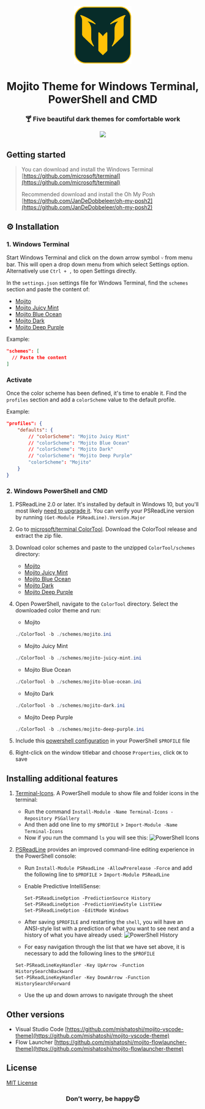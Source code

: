<div align="center">
  <img src="./mojito-logo-512.png" width="150px" height="150px">
  <h1>Mojito Theme for Windows Terminal, PowerShell and CMD</h1>
  <h3>🍸 Five beautiful dark themes for comfortable work</h3>
</div>

<div align="center">
  <img src="https://github.com/mishatoshi/mojito-windows-terminal/assets/110047849/11407eb7-6fe4-4179-a8da-c387d68cfae1">
</div>

## Getting started

> You can download and install the Windows Terminal [https://github.com/microsoft/terminal](https://github.com/microsoft/terminal)
>
> Recommended download and install the Oh My Posh [https://github.com/JanDeDobbeleer/oh-my-posh2](https://github.com/JanDeDobbeleer/oh-my-posh2)

## ⚙️ Installation

### 1. Windows Terminal

Start Windows Terminal and click on the down arrow symbol `˅` from menu bar. This will open a drop down menu from which select Settings option. Alternatively use `Ctrl + ,` to open Settings directly.

In the `settings.json` settings file for Windows Terminal, find the `schemes` section and paste the content of:

* [Mojito](https://raw.githubusercontent.com/mishatoshi/mojito-windows-terminal/master/mojito.json)
* [Mojito Juicy Mint](https://raw.githubusercontent.com/mishatoshi/mojito-windows-terminal/master/mojito-juicy-mint.json)
* [Mojito Blue Ocean](https://raw.githubusercontent.com/mishatoshi/mojito-windows-terminal/master/mojito-blue-ocean.json)
* [Mojito Dark](https://raw.githubusercontent.com/mishatoshi/mojito-windows-terminal/master/mojito-dark.json)
* [Mojito Deep Purple](https://raw.githubusercontent.com/mishatoshi/mojito-windows-terminal/master/mojito-deep-purple.json)

Example:

```json
"schemes": [
  // Paste the content
]
```

### Activate

Once the color scheme has been defined, it's time to enable it. Find the `profiles` section and add a `colorScheme` value to the default profile.

Example:

```json
"profiles": {
    "defaults": {
        // "colorScheme": "Mojito Juicy Mint"
        // "colorScheme": "Mojito Blue Ocean"
        // "colorScheme": "Mojito Dark"
        // "colorScheme": "Mojito Deep Purple"
        "colorScheme": "Mojito"
    }
}
```

### 2. Windows PowerShell and CMD

1. PSReadLine 2.0 or later. It's installed by default in Windows 10, but you'll most likely [need to upgrade it](https://github.com/lzybkr/PSReadLine#user-content-upgrading). You can verify your PSReadLine version by running `(Get-Module PSReadLine).Version.Major`
1. Go to [microsoft/terminal ColorTool](https://github.com/Microsoft/Terminal/tree/main/src/tools/ColorTool#installing). Download the ColorTool release and extract the zip file.
1. Download color schemes and paste to the unzipped `ColorTool/schemes` directory:

    * [Mojito](https://github.com/mishatoshi/mojito-windows-terminal/blob/master/ColorTool%20Schemes/mojito.ini)
    * [Mojito Juicy Mint](https://github.com/mishatoshi/mojito-windows-terminal/blob/master/ColorTool%20Schemes/mojito-juicy-mint.ini)
    * [Mojito Blue Ocean](https://github.com/mishatoshi/mojito-windows-terminal/blob/master/ColorTool%20Schemes/mojito-blue-ocean.ini)
    * [Mojito Dark](https://github.com/mishatoshi/mojito-windows-terminal/blob/master/ColorTool%20Schemes/mojito-dark.ini)
    * [Mojito Deep Purple](https://github.com/mishatoshi/mojito-windows-terminal/blob/master/ColorTool%20Schemes/mojito-deep-purple.ini)

1. Open PowerShell, navigate to the `ColorTool` directory. Select the downloaded color theme and run:

    * Mojito

    ```PowerShell
    ./ColorTool -b ./schemes/mojito.ini
    ```

    * Mojito Juicy Mint

    ```PowerShell
    ./ColorTool -b ./schemes/mojito-juicy-mint.ini
    ```

    * Mojito Blue Ocean

    ```PowerShell
    ./ColorTool -b ./schemes/mojito-blue-ocean.ini
    ```

    * Mojito Dark

    ```PowerShell
    ./ColorTool -b ./schemes/mojito-dark.ini
    ```

    * Mojito Deep Purple

    ```PowerShell
    ./ColorTool -b ./schemes/mojito-deep-purple.ini
    ```

1. Include this [powershell configuration](./Microsoft.PowerShell_profile.ps1) in your PowerShell `$PROFILE` file

1. Right-click on the window titlebar and choose `Properties`, click `OK` to save

## Installing additional features

1. [Terminal-Icons](https://github.com/devblackops/Terminal-Icons). A PowerShell module to show file and folder icons in the terminal:
    * Run the command `Install-Module -Name Terminal-Icons -Repository PSGallery`
    * And then add one line to my `$PROFILE` > `Import-Module -Name Terminal-Icons`
    * Now if you run the command `ls` you will see this:
      ![PowerShell Icons](https://github.com/mishatoshi/mojito-windows-terminal/assets/110047849/3529fead-1219-4238-b5ae-8d164df54656)

1. [PSReadLine](https://docs.microsoft.com/en-us/powershell/module/psreadline/about/about_psreadline?view=powershell-7.2) provides an improved command-line editing experience in the PowerShell console:
    * Run `Install-Module PSReadLine -AllowPrerelease -Force` and add the following line to `$PROFILE` > `Import-Module PSReadLine`
    * Enable Predictive IntelliSense:

      ```shell
      Set-PSReadLineOption -PredictionSource History
      Set-PSReadLineOption -PredictionViewStyle ListView
      Set-PSReadLineOption -EditMode Windows
      ```

    * After saving `$PROFILE` and restarting the `shell`, you will have an ANSI-style list with a prediction of what you want to see next and a history of what you have already used:
      ![PowerShell History](https://github.com/mishatoshi/mojito-windows-terminal/assets/110047849/24e27688-8647-4ab4-8285-801f164bacf4)

    * For easy navigation through the list that we have set above, it is necessary to add the following lines to the `$PROFILE`

     ```shell
     Set-PSReadLineKeyHandler -Key UpArrow -Function HistorySearchBackward
     Set-PSReadLineKeyHandler -Key DownArrow -Function HistorySearchForward
     ```

    * Use the up and down arrows to navigate through the sheet

## Other versions

* Visual Studio Code [https://github.com/mishatoshi/mojito-vscode-theme](https://github.com/mishatoshi/mojito-vscode-theme)
* Flow Launcher [https://github.com/mishatoshi/mojito-flowlauncher-theme](https://github.com/mishatoshi/mojito-flowlauncher-theme)

## License

[MIT License](./LICENSE)

<h3 align="center">Don’t worry, be happy😍</h3>
